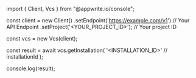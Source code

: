 import { Client, Vcs } from "@appwrite.io/console";

const client = new Client()
    .setEndpoint('https://example.com/v1') // Your API Endpoint
    .setProject('<YOUR_PROJECT_ID>'); // Your project ID

const vcs = new Vcs(client);

const result = await vcs.getInstallation(
    '<INSTALLATION_ID>' // installationId
);

console.log(result);
